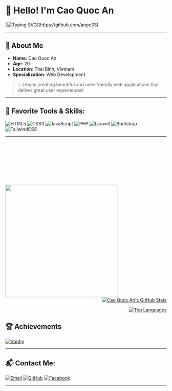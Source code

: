 # 👋 Hello! I'm Cao Quoc An  

[![Typing SVG](https://readme-typing-svg.herokuapp.com?font=Fira+Code&size=24&duration=4000&pause=500&color=2196F3&vCenter=true&width=600&lines=Passionate+About+Coding!;20+Years+Old+With+Love+For+Technology!)](https://github.com/anpc33)

---

## 🌟 About Me
- **Name**: Cao Quoc An  
- **Age**: 20  
- **Location**: Thai Binh, Vietnam  
- **Specialization**: Web Development  

> 💡 I enjoy creating beautiful and user-friendly web applications that deliver great user experiences!  

---

## 🔧 Favorite Tools & Skills:
![HTML5](https://img.shields.io/badge/-HTML5-E34F26?logo=html5&logoColor=white&style=for-the-badge)
![CSS3](https://img.shields.io/badge/-CSS3-1572B6?logo=css3&logoColor=white&style=for-the-badge)
![JavaScript](https://img.shields.io/badge/-JavaScript-F7DF1E?logo=javascript&logoColor=black&style=for-the-badge)
![PHP](https://img.shields.io/badge/-PHP-777BB4?logo=php&logoColor=white&style=for-the-badge)
![Laravel](https://img.shields.io/badge/-Laravel-FF2D20?logo=laravel&logoColor=white&style=for-the-badge)
![Bootstrap](https://img.shields.io/badge/-Bootstrap-563D7C?logo=bootstrap&logoColor=white&style=for-the-badge)
![TailwindCSS](https://img.shields.io/badge/-TailwindCSS-06B6D4?logo=tailwindcss&logoColor=white&style=for-the-badge)

---
<p align="center">
 <div style="margin-top: 150px;">
    <img src="https://i.imgur.com/FvdQs6S.png" width="350" align="left" >
 </div>
  
  <div align="right">
  
   
  [![Cao Quoc An's GitHub Stats](https://github-readme-stats.vercel.app/api?username=anpc33&show_icons=true&theme=radical)](https://github.com/anpc33)

  [![Top Languages](https://github-readme-stats.vercel.app/api/top-langs/?username=anpc33&layout=compact&theme=radical)](https://github.com/anpc33)

  </div>
</p>


## 🏆 Achievements
[![trophy](https://github-profile-trophy.vercel.app/?username=anpc33&theme=gruvbox&row=1&column=7)](https://github.com/anpc33)

---



## 📬 Contact Me:
[![Email](https://img.shields.io/badge/-Email-D14836?logo=gmail&logoColor=white&style=for-the-badge)](mailto:ancqph51578@gmail.com)
[![GitHub](https://img.shields.io/badge/-GitHub-181717?logo=github&logoColor=white&style=for-the-badge)](https://github.com/anpc33)
[![Facebook](https://img.shields.io/badge/-Facebook-1877F2?logo=facebook&logoColor=white&style=for-the-badge)](https://facebook.com/shark.51578)

---


